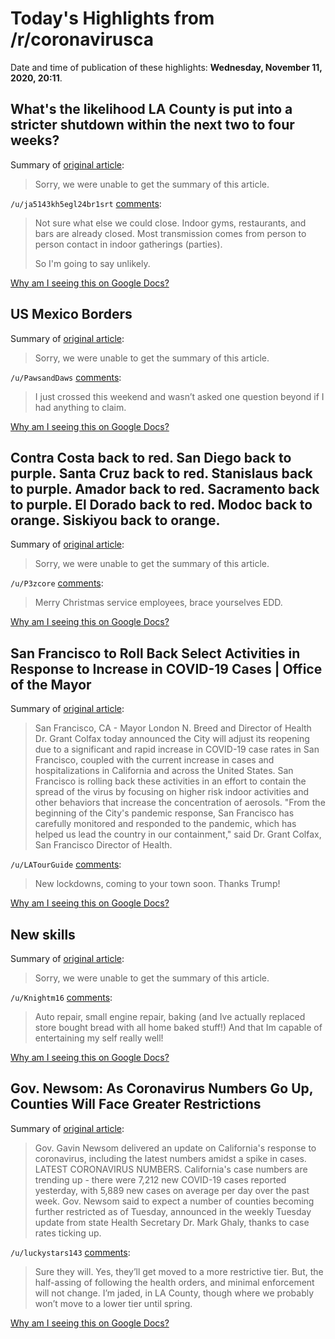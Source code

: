 # Today's Highlights from /r/coronavirusca

Date and time of publication of these highlights: **Wednesday, November 11, 2020, 20:11**.

## What's the likelihood LA County is put into a stricter shutdown within the next two to four weeks?

Summary of [original article](https://www.reddit.com/r/CoronavirusCA/comments/jsj1ov/whats_the_likelihood_la_county_is_put_into_a/):

> Sorry, we were unable to get the summary of this article.

`/u/ja5143kh5egl24br1srt` [comments](https://www.reddit.com/r/CoronavirusCA/comments/jsj1ov/whats_the_likelihood_la_county_is_put_into_a/):

> Not sure what else we could close. Indoor gyms, restaurants, and bars are already closed. Most transmission comes from person to person contact in indoor gatherings (parties). 
> 
> So I'm going to say unlikely.

[Why am I seeing this on Google Docs?](https://docs.google.com/document/d/1Dc6We63vOXIZsc0op-Bt4abqkYjXzOigalQqFxmvvbM/edit?usp=sharing)

## US Mexico Borders

Summary of [original article](https://www.reddit.com/r/CoronavirusCA/comments/jsijpe/us_mexico_borders/):

> Sorry, we were unable to get the summary of this article.

`/u/PawsandDaws` [comments](https://www.reddit.com/r/CoronavirusCA/comments/jsijpe/us_mexico_borders/):

> I just crossed this weekend and wasn’t asked one question beyond if I had anything to claim.

[Why am I seeing this on Google Docs?](https://docs.google.com/document/d/1Dc6We63vOXIZsc0op-Bt4abqkYjXzOigalQqFxmvvbM/edit?usp=sharing)

## Contra Costa back to red. San Diego back to purple. Santa Cruz back to red. Stanislaus back to purple. Amador back to red. Sacramento back to purple. El Dorado back to red. Modoc back to orange. Siskiyou back to orange.

Summary of [original article](https://covid19.ca.gov/safer-economy/):

> Sorry, we were unable to get the summary of this article.

`/u/P3zcore` [comments](https://www.reddit.com/r/CoronavirusCA/comments/jrsg2a/contra_costa_back_to_red_san_diego_back_to_purple/):

> Merry Christmas service employees, brace yourselves EDD.

[Why am I seeing this on Google Docs?](https://docs.google.com/document/d/1Dc6We63vOXIZsc0op-Bt4abqkYjXzOigalQqFxmvvbM/edit?usp=sharing)

## San Francisco to Roll Back Select Activities in Response to Increase in COVID-19 Cases | Office of the Mayor

Summary of [original article](https://sfmayor.org/article/san-francisco-roll-back-select-activities-response-increase-covid-19-cases):

> San Francisco, CA - Mayor London N. Breed and Director of Health Dr. Grant Colfax today announced the City will adjust its reopening due to a significant and rapid increase in COVID-19 case rates in San Francisco, coupled with the current increase in cases and hospitalizations in California and across the United States. San Francisco is rolling back these activities in an effort to contain the spread of the virus by focusing on higher risk indoor activities and other behaviors that increase the concentration of aerosols. "From the beginning of the City's pandemic response, San Francisco has carefully monitored and responded to the pandemic, which has helped us lead the country in our containment," said Dr. Grant Colfax, San Francisco Director of Health.

`/u/LATourGuide` [comments](https://www.reddit.com/r/CoronavirusCA/comments/jrw2f5/san_francisco_to_roll_back_select_activities_in/):

> New lockdowns, coming to your town soon. Thanks Trump!

[Why am I seeing this on Google Docs?](https://docs.google.com/document/d/1Dc6We63vOXIZsc0op-Bt4abqkYjXzOigalQqFxmvvbM/edit?usp=sharing)

## New skills

Summary of [original article](https://www.reddit.com/r/CoronavirusCA/comments/jruqq3/new_skills/):

> Sorry, we were unable to get the summary of this article.

`/u/Knightm16` [comments](https://www.reddit.com/r/CoronavirusCA/comments/jruqq3/new_skills/):

> Auto repair, small engine repair, baking (and Ive actually replaced store bought bread with all home baked stuff!) And that Im capable of entertaining my self really well!

[Why am I seeing this on Google Docs?](https://docs.google.com/document/d/1Dc6We63vOXIZsc0op-Bt4abqkYjXzOigalQqFxmvvbM/edit?usp=sharing)

## Gov. Newsom: As Coronavirus Numbers Go Up, Counties Will Face Greater Restrictions

Summary of [original article](https://laist.com/latest/post/20201109/gov-newsom-coronavirus-california-updates-covid-19):

> Gov. Gavin Newsom delivered an update on California's response to coronavirus, including the latest numbers amidst a spike in cases. LATEST CORONAVIRUS NUMBERS. California's case numbers are trending up - there were 7,212 new COVID-19 cases reported yesterday, with 5,889 new cases on average per day over the past week. Gov. Newsom said to expect a number of counties becoming further restricted as of Tuesday, announced in the weekly Tuesday update from state Health Secretary Dr. Mark Ghaly, thanks to case rates ticking up.

`/u/luckystars143` [comments](https://www.reddit.com/r/CoronavirusCA/comments/jrdl0n/gov_newsom_as_coronavirus_numbers_go_up_counties/):

> Sure they will. Yes, they’ll get moved to a more restrictive tier.  But, the half-assing of following the health orders, and minimal enforcement will not change. I’m jaded, in LA County, though where we probably won’t move to a lower tier until spring.

[Why am I seeing this on Google Docs?](https://docs.google.com/document/d/1Dc6We63vOXIZsc0op-Bt4abqkYjXzOigalQqFxmvvbM/edit?usp=sharing)


